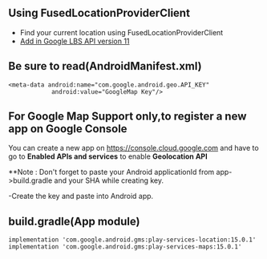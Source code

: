 ## Using FusedLocationProviderClient
- Find your current location using FusedLocationProviderClient
- [Add in Google LBS API  version 11](https://developers.google.com/android/reference/com/google/android/gms/location/FusedLocationProviderClient)
## Be sure to read(AndroidManifest.xml)
```
<meta-data android:name="com.google.android.geo.API_KEY"       
            android:value="GoogleMap Key"/>
```

## For Google Map Support only,to register a new app on Google Console
You can create a new app on https://console.cloud.google.com and have to go to  **Enabled APIs and services**  to enable **Geolocation API** 

**Note : Don't forget to paste your Android applicationId from app->build.gradle and your SHA while creating key.

-Create the key and paste into Android app.


## build.gradle(App module)
```
implementation 'com.google.android.gms:play-services-location:15.0.1'
implementation 'com.google.android.gms:play-services-maps:15.0.1'
```
